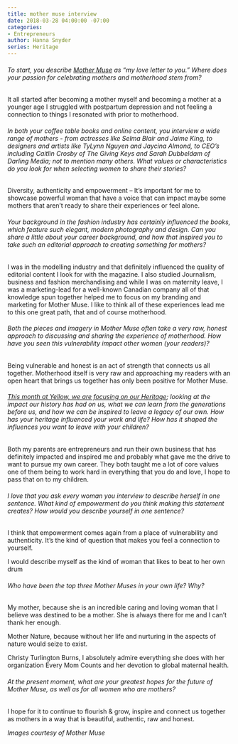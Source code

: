 ```yaml
---
title: mother muse interview
date: 2018-03-28 04:00:00 -07:00
categories:
- Entrepreneurs
author: Hanna Snyder
series: Heritage
---
```


###### To start, you describe [Mother Muse](https://mother-muse.com/) as “my love letter to you.” Where does your passion for celebrating mothers and motherhood stem from?

It all started after becoming a mother myself and becoming a mother at a younger age I struggled with postpartum depression and not feeling a connection to things I resonated with prior to motherhood.

###### In both your coffee table books and online content, you interview a wide range of mothers - from actresses like Selma Blair and Jaime King, to designers and artists like TyLynn Nguyen and Jaycina Almond, to CEO’s including Caitlin Crosby of The Giving Keys and Sarah Dubbeldam of Darling Media; not to mention many others. What values or characteristics do you look for when selecting women to share their stories?

Diversity, authenticity and empowerment – It’s important for me to showcase powerful woman that have a voice that can impact maybe some mothers that aren’t ready to share their experiences or feel alone.

###### Your background in the fashion industry has certainly influenced the books, which feature such elegant, modern photography and design. Can you share a little about your career background, and how that inspired you to take such an editorial approach to creating something for mothers?

I was in the modelling industry and that definitely influenced the quality of editorial content I look for with the magazine. I also studied Journalism, business and fashion merchandising and while I was on maternity leave, I was a marketing-lead for a well-known Canadian company all of that knowledge spun together helped me to focus on my branding and marketing for Mother Muse. I like to think all of these experiences lead me to this one great path, that and of course motherhood.

###### Both the pieces and imagery in Mother Muse often take a very raw, honest approach to discussing and sharing the experience of motherhood. How have you seen this vulnerability impact other women (your readers)?

Being vulnerable and honest is an act of strength that connects us all together. Motherhood itself is very raw and approaching my readers with an open heart that brings us together has only been positive for Mother Muse.

###### [This month at Yellow, we are focusing on our Heritage](https://yellowco.co/blog/series/heritage/); looking at the impact our history has had on us, what we can learn from the generations before us, and how we can be inspired to leave a legacy of our own. How has your heritage influenced your work and life? How has it shaped the influences you want to leave with your children?

Both my parents are entrepreneurs and run their own business that has definitely impacted and inspired me and probably what gave me the drive to want to pursue my own career. They both taught me a lot of core values one of them being to work hard in everything that you do and love, I hope to pass that on to my children.

###### I love that you ask every woman you interview to describe herself in one sentence. What kind of empowerment do you think making this statement creates? How would you describe yourself in one sentence?

I think that empowerment comes again from a place of vulnerability and authenticity. It’s the kind of question that makes you feel a connection to yourself.

I would describe myself as the kind of woman that likes to beat to her own drum

###### Who have been the top three Mother Muses in your own life? Why?

My mother, because she is an incredible caring and loving woman that I believe was destined to be a mother. She is always there for me and I can’t thank her enough.

Mother Nature, because without her life and nurturing in the aspects of nature would seize to exist.

Christy Turlington Burns, I absolutely admire everything she does with her organization Every Mom Counts and her devotion to global maternal health.

###### At the present moment, what are your greatest hopes for the future of Mother Muse, as well as for all women who are mothers?

I hope for it to continue to flourish & grow, inspire and connect us together as mothers in a way that is beautiful, authentic, raw and honest.

*Images courtesy of Mother Muse*